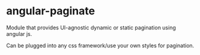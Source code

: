 angular-paginate
================

Module that provides UI-agnostic dynamic or static pagination using angular js.

Can be plugged into any css framework/use your own styles for pagination.
